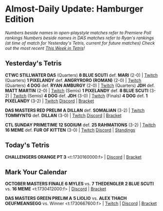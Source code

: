 # Almost-Daily Update: Hamburger Edition
*Numbers beside names in open-playstyle matches refer to Premiere Poll rankings*
*Numbers beside names in DAS matches refer to Ryan's rankings (at time of match for Yesterday's Tetris, current for future matches)*
*Check out the most recent [This Week in Tetris](https://www.thisweekintetris.com/2024/10/this-week-in-tetris-september-17.html)!*
## Yesterday's Tetris
**CTWC STILLWATER DAS**
(Quarters) **8 BLUE SCUTI** def. **MARI** (2-0) | [Twitch](https://www.twitch.tv/videos/2286958077?t=00h20m23s)
(Quarters) **1 PIXELANDY** def. **ANGRYRORO (ROMAN)** (2-0) | [Twitch](https://www.twitch.tv/videos/2286958077?t=00h20m23s)
(Quarters) **4 DOG** def. **RYAN AMBURGY** (2-0) | [Twitch](https://www.twitch.tv/videos/2286958077?t=00h39m13s)
(Quarters) **JDH** def. **MATT MARTIN** (2-0) | [Twitch](https://www.twitch.tv/videos/2286958077?t=00h39m13s)
(Semis) **1 PIXELANDY** def. **8 BLUE SCUTI** (3-2) | [Twitch](https://www.twitch.tv/videos/2286958077?t=01h08m30s)
(Semis) **4 DOG** def. **JDH** (3-0) | [Twitch](https://www.twitch.tv/videos/2286958077?t=01h08m30s)
(Finals) **4 DOG** def. **1 PIXELANDY** (3-2) | [Twitch](https://www.twitch.tv/videos/2286958077?t=01h08m30s)
[Discord](https://discord.gg/mBVReaxE9m) | [Bracket](https://go.ctm.gg/event/ctwc-stillwater-showdown-das/stillwater-das-gold/)

**DAS MASTERS RED PRELIM A**
**DILLAN** def. **SOMALIAN** (3-2) | [Twitch](https://www.twitch.tv/videos/2287096283?t=00h20m57s)
**TOMMYNTG** def. **DILLAN** (3-0) | [Twitch](https://www.twitch.tv/videos/2287096283?t=00h20m57s)
[Discord](https://go.ctm.gg/discord) | [Bracket](https://go.ctm.gg/event/ctm-das-masters-october-2024/das-masters/)

**CTL SUNDAY PRIMETIME**
**12 SODIUM** def. **25 RAHMATIONS** (3-2) | [Twitch](https://www.twitch.tv/videos/2287188004?t=00h22m38s)
**16 MEME** def. **FUR OF KITTEN** (3-0) | [Twitch](https://www.twitch.tv/videos/2287188004?t=01h27m17s)
[Discord](https://discord.gg/QremKENyzQ) | [Standings](https://ctlscoreboard.herokuapp.com)

## Today's Tetris
**CHALLENGERS ORANGE PT 3**
<t:1730160000:f> | [Discord](https://go.ctm.gg/discord) | [Bracket](https://go.ctm.gg/event/ctm-october-2024/challengers-circuit/)

## Mark Your Calendar
**OCTOBER MASTERS FINALE**
**6 MYLES** vs. **7 THEDENGLER**
**2 BLUE SCUTI** vs. **16 MEME**
<t:1730412000:f> | [Discord](https://go.ctm.gg/discord) | [Bracket](https://go.ctm.gg/event/ctm-october-2024/masters-event/)

**DAS MASTERS GREEN PRELIM A**
**5 LIOLIO** vs. **ALEX THACH**
**OEUFMEANSEGG** vs. Winner
<t:1730667600:f> | [Twitch](https://www.twitch.tv/monthlytetris) | [Discord](https://go.ctm.gg/discord) | [Bracket](https://go.ctm.gg/event/ctm-das-masters-october-2024/das-masters/)

